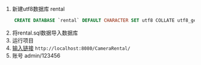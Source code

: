 1. 新建utf8数据库 rental

```sql
    CREATE DATABASE `rental` DEFAULT CHARACTER SET utf8 COLLATE utf8_general_ci;
```

2. 将rental.sql数据导入数据库
3. 运行项目
4. [输入链接](http://localhost:8080/CameraRental/)
`http://localhost:8080/CameraRental/`
5. 账号 admin/123456
